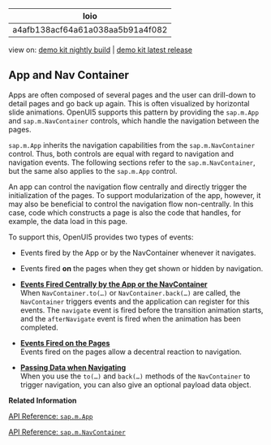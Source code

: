 <!-- loioa4afb138acf64a61a038aa5b91a4f082 -->

| loio |
| -----|
| a4afb138acf64a61a038aa5b91a4f082 |

<div id="loio">

view on: [demo kit nightly build](https://openui5nightly.hana.ondemand.com/topic/a4afb138acf64a61a038aa5b91a4f082) | [demo kit latest release](https://sdk.openui5.org/topic/a4afb138acf64a61a038aa5b91a4f082)</div>

## App and Nav Container

Apps are often composed of several pages and the user can drill-down to detail pages and go back up again. This is often visualized by horizontal slide animations. OpenUI5 supports this pattern by providing the `sap.m.App` and `sap.m.NavContainer` controls, which handle the navigation between the pages.

`sap.m.App` inherits the navigation capabilities from the `sap.m.NavContainer` control. Thus, both controls are equal with regard to navigation and navigation events. The following sections refer to the `sap.m.NavContainer`, but the same also applies to the `sap.m.App` control.

An app can control the navigation flow centrally and directly trigger the initialization of the pages. To support modularization of the app, however, it may also be beneficial to control the navigation flow non-centrally. In this case, code which constructs a page is also the code that handles, for example, the data load in this page.

To support this, OpenUI5 provides two types of events:

-   Events fired by the App or by the NavContainer whenever it navigates.

-   Events fired **on** the pages when they get shown or hidden by navigation.


-   **[Events Fired Centrally by the App or the NavContainer](Events_Fired_Centrally_by_the_App_or_the_NavContainer_6ec0a7e.md "When NavContainer.to(…) or NavContainer.back(…) are
		called, the NavContainer triggers events and the application can register
		for this events. The navigate event is fired before the transition
		animation starts, and the afterNavigate event is fired when the animation
		has been completed.")**  
When `NavContainer.to(…)` or `NavContainer.back(…)` are called, the `NavContainer` triggers events and the application can register for this events. The `navigate` event is fired before the transition animation starts, and the `afterNavigate` event is fired when the animation has been completed.
-   **[Events Fired on the Pages](Events_Fired_on_the_Pages_b6ab31c.md "Events fired on the pages allow a decentral reaction to navigation.")**  
Events fired on the pages allow a decentral reaction to navigation.
-   **[Passing Data when Navigating](Passing_Data_when_Navigating_cddf7e5.md "When you use the to(…) and back(…) methods of the
			NavContainer to trigger navigation, you can also give an optional
		payload data object. ")**  
When you use the `to(…)` and `back(…)` methods of the `NavContainer` to trigger navigation, you can also give an optional payload data object.

**Related Information**  


[API Reference: `sap.m.App`](https://sdk.openui5.org/api/sap.m.App)

[API Reference: `sap.m.NavContainer`](https://sdk.openui5.org/api/sap.m.NavContainer)

